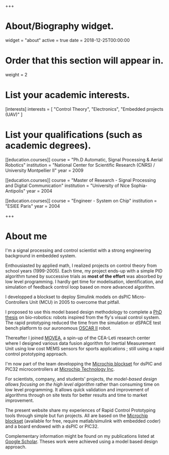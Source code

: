 +++
# About/Biography widget.
widget = "about"
active = true
date = 2018-12-25T00:00:00

# Order that this section will appear in.
weight = 2

# List your academic interests.
[interests]
  interests = [
    "Control Theory",
    "Electronics",
    "Embedded projects (UAV)"
  ]

# List your qualifications (such as academic degrees).
[[education.courses]]
  course = "Ph.D Automatic, Signal Processing & Aerial Robotics"
  institution = "National Center for Scientific Research (CNRS) / University Montpellier II"
  year = 2009

[[education.courses]]
  course = "Master of Research - Signal Processing and Digital Communication"
  institution = "University of Nice Sophia-Antipolis"
  year = 2004

[[education.courses]]
  course = "Engineer - System on Chip"
  institution = "ESIEE Paris"
  year = 2004
 
+++

# About me

I'm a signal processing and control scientist with a strong engineering background in embedded system.

Enthousiasted by applied math, I realized projects on control theory from school years (1999-2005). Each time, my project ends-up with a simple PID algorithm tuned by successive trials as **most of the effort** was absorbed by low level programming. I hardly get time for modelisation, identification, and simulation of feedback control loop based on more advanced algorithm.

I developped a blockset to deploy Simulink models on dsPIC Micro-Controllers Unit (MCU) in 2005 to overcome that pitfall.

I proposed to use this model based design methodology to complete a [PhD thesis](http://www.kerhuel.eu/publi/Kerhuel_2009_PhD.pdf) on bio-robotics: robots inspired from the fly's visual control system. The rapid prototyping reduced the time from the simulation or dSPACE test bench platform to our auronomous [OSCAR II](https://www.researchgate.net/figure/a-OSCAR-II-like-its-predecessor-OSCAR-I-is-a-tethered-aerial-robot-that-orients-its_fig11_261957721) robot. 

Thereafter I joined [MOVEA](https://www.ideas-laboratory.com/projects/movea/), a spin-up of the CEA-Leti research center where I designed various data fusion algorithm for Inertial Measurement Unit using low cost MEMS sensors for sports applications ; still using a rapid control prototyping approach. 

I'm now part of the team developping the [Microchip blockset](https://www.microchip.com/simulinkblocks/) for dsPIC and PIC32 microcontrollers at [Microchip Technology Inc](https://www.microchip.com/). 

For scientists, company, and students' projects, *the model-based design allows focusing on the high level algorithm* rather than consuming time on low level programming. It allows quick validation and improvement of algorithms through on site tests for better results and time to market improvement.

The present website share my experiences of Rapid Control Prototyping tools through simple but fun projects. All are based on the [Microchip blockset](https://www.microchip.com/simulinkblocks/) (available for free, require matlab/simulink with embedded coder) and a board endowed with a dsPIC or PIC32.

Complementary information might be found on my publications listed at [Google Scholar](https://scholar.google.co.uk/citations?user=61SJU_sAAAAJ/). Theses work were achieved using a model based design approach.

